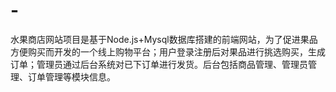 # -
水果商店网站项目是基于Node.js+Mysql数据库搭建的前端网站，为了促进果品方便购买而开发的一个线上购物平台；用户登录注册后对果品进行挑选购买，生成订单；管理员通过后台系统对已下订单进行发货。后台包括商品管理、管理员管理、订单管理等模块信息。
